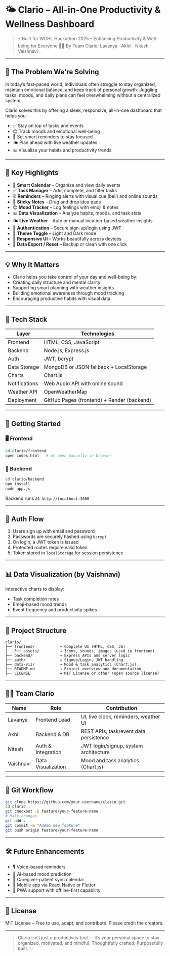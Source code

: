 # 🌤️ Clario – All-in-One Productivity & Wellness Dashboard

> ⚡️ Built for WCHL Hackathon 2025 – Enhancing Productivity & Well-being for Everyone 
> 👩‍💻 By Team Clario: Lavanya · Akhil · Nitesh · Vaishnavi

---

## 🧠 The Problem We're Solving
In today’s fast-paced world, individuals often struggle to stay organized, maintain emotional balance, and keep track of personal growth. Juggling tasks, moods, and daily plans can feel overwhelming without a centralized system.

Clario solves this by offering a sleek, responsive, all-in-one dashboard that helps you:
- ✅ Stay on top of tasks and events
- 😊 Track moods and emotional well-being
- 🔔 Set smart reminders to stay focused
- 🌤️ Plan ahead with live weather updates
- 📊 Visualize your habits and productivity trends

---

## 🌟 Key Highlights

- 📅 **Smart Calendar** – Organize and view daily events  
- ✅ **Task Manager** – Add, complete, and filter tasks  
- ⏰ **Reminders** – Ringing alerts with visual cue (bell) and online sounds  
- 📝 **Sticky Notes** – Drag and drop idea pads  
- 😊 **Mood Tracker** – Log feelings with emoji & notes  
- 📊 **Data Visualization** – Analyze habits, moods, and task stats  
- 🌤️ **Live Weather** – Auto or manual location-based weather insights  
- 🔐 **Authentication** – Secure sign-up/login using JWT  
- 🎨 **Theme Toggle** – Light and Dark mode  
- 📱 **Responsive UI** – Works beautifully across devices  
- 💾 **Data Export / Reset** – Backup or clean with one click  

---

## 💡 Why It Matters

- Clario helps you take control of your day and well-being by:
- Creating daily structure and mental clarity
- Supporting smart planning with weather insights
- Building emotional awareness through mood tracking
- Encouraging productive habits with visual data  

---

## 🧰 Tech Stack

| Layer          | Technologies                                |
|----------------|---------------------------------------------|
| Frontend       | HTML, CSS, JavaScript                       |
| Backend        | Node.js, Express.js                         |
| Auth           | JWT, bcrypt                                 |
| Data Storage   | MongoDB or JSON fallback + LocalStorage     |
| Charts         | Chart.js                                    |
| Notifications  | Web Audio API with online sound             |
| Weather API    | OpenWeatherMap                              |
| Deployment     | GitHub Pages (frontend) + Render (backend)  |

---

## 🚀 Getting Started

### 🖥️ Frontend

```bash
cd clario/frontend  
open index.html   # or open manually in browser
```

### 🔧 Backend

```bash
cd clario/backend  
npm install  
node app.js
```

Backend runs at: `http://localhost:3000`

---

## 🔐 Auth Flow

1. Users sign up with email and password  
2. Passwords are securely hashed using `bcrypt`  
3. On login, a JWT token is issued  
4. Protected routes require valid token  
5. Token stored in `localStorage` for session persistence  

---

## 📊 Data Visualization (by Vaishnavi)

Interactive charts to display:

- Task completion rates  
- Emoji-based mood trends  
- Event frequency and productivity spikes  

---

## 📁 Project Structure

```
clario/  
├── frontend/           → Complete UI (HTML, CSS, JS)  
│   └── assets/         → Icons, sounds, images (used in frontend)  
├── backend/            → Express APIs and server logic  
├── auth/               → Signup/Login, JWT handling  
├── data-viz/           → Mood & task analytics (Chart.js)  
├── README.md           → Project overview and documentation  
├── LICENSE             → MIT License or other (open source license)

```

---

## 🧑‍💻 Team Clario

| Name       | Role               | Contribution                            |
|------------|--------------------|-----------------------------------------|
| Lavanya    | Frontend Lead      | UI, live clock, reminders, weather UI   |
| Akhil      | Backend & DB       | REST APIs, task/event data persistence  |
| Nitesh     | Auth & Integration | JWT login/signup, system architecture   |
| Vaishnavi  | Data Visualization | Mood and task analytics (Chart.js)      |

---

## 🌱 Git Workflow

```bash
git clone https://github.com/your-username/clario.git  
cd clario  
git checkout -b feature/your-feature-name  
# Make changes  
git add .  
git commit -m "Added new feature"  
git push origin feature/your-feature-name
```

---

## 🛠️ Future Enhancements

- 🎙️ Voice-based reminders  
- 🧠 AI-based mood prediction  
- 👥 Caregiver-patient sync calendar  
- 📲 Mobile app via React Native or Flutter  
- 🧭 PWA support with offline-first capability  

---

## 📜 License

MIT License – Free to use, adapt, and contribute. Please credit the creators.

---

> Clario isn’t just a productivity tool — it’s your personal space to stay organized, motivated, and mindful.
> Thoughtfully crafted. Purposefully built. ✨